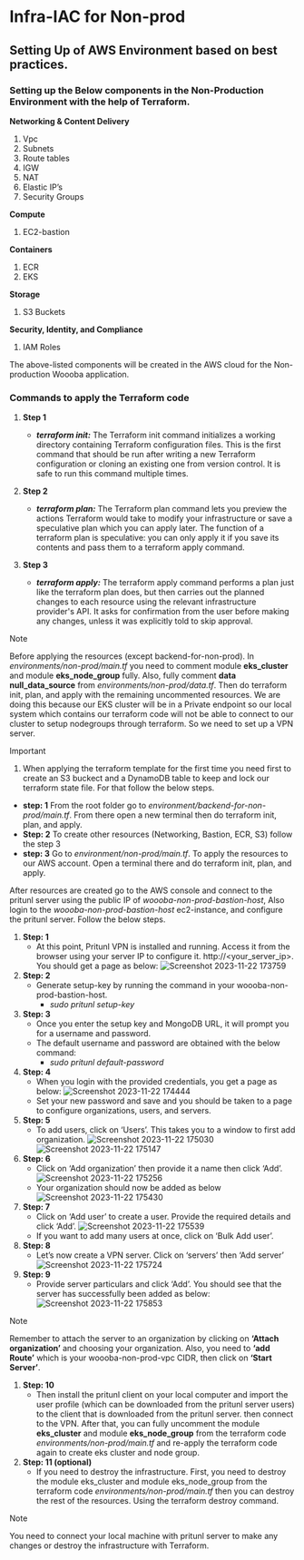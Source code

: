 # Infra-IAC for Non-prod

## Setting Up of AWS Environment based on best practices.
### Setting up the Below components in the Non-Production Environment with the help of Terraform. 

**Networking & Content Delivery**
1. Vpc
1. Subnets
1. Route tables
1. IGW
1. NAT
1. Elastic IP’s
1. Security Groups

**Compute**
1. EC2-bastion

**Containers**
1. ECR
1. EKS

**Storage**
1. S3 Buckets

**Security, Identity, and Compliance**
1. IAM Roles

The above-listed components will be created in the AWS cloud for the Non-production Woooba application.

### Commands to apply the Terraform code

1. **Step 1**
   - ***terraform init:*** The Terraform init command initializes a working directory containing Terraform configuration files. This is the first command that should be run after writing a new Terraform configuration or cloning an existing one from version control. It is safe to run this command multiple times.

1. **Step 2**
   - ***terraform plan:*** The Terraform plan command lets you preview the actions Terraform would take to modify your infrastructure or save a speculative plan which you can apply later. The function of a terraform plan is speculative: you can only apply it if you save its contents and pass them to a terraform apply command.

1. **Step 3**
   - ***terraform apply:*** The terraform apply command performs a plan just like the terraform plan does, but then carries out the planned changes to each resource using the relevant infrastructure provider's API. It asks for confirmation from the user before making any changes, unless it was explicitly told to skip approval.
    
> [!NOTE]
> Before applying the resources (except backend-for-non-prod). In _environments/non-prod/main.tf_ you need to comment module **eks_cluster** and module **eks_node_group** fully. Also, fully comment **data null_data_source** from _environments/non-prod/data.tf_. Then do terraform init, plan, and apply with the remaining uncommented resources. We are doing this because our EKS cluster will be in a Private endpoint so our local system which contains our terraform code will not be able to connect to our cluster to setup nodegroups through terraform. So we need to set up a VPN server.

> [!IMPORTANT]
> 1. When applying the terraform template for the first time you need first to create an S3 buckect and a DynamoDB table to keep and lock our terraform state file. For that follow the below steps.
>   - **step: 1** From the root folder go to _environment/backend-for-non-prod/main.tf_. From there open a new terminal then do terraform init, plan, and apply.
>   - **Step: 2** To create other resources (Networking, Bastion, ECR, S3) follow the step 3
>   - **step: 3** Go to _environment/non-prod/main.tf_. To apply the resources to our AWS account. Open a terminal there and do terraform init, plan, and apply.

After resources are created go to the AWS console and connect to the pritunl server using the public IP of _woooba-non-prod-bastion-host_, Also login to the _woooba-non-prod-bastion-host_ ec2-instance, and configure the pritunl server. Follow the below steps.

1. **Step: 1**
   - At this point, Pritunl VPN is installed and running. Access it from the browser using your server IP to configure it. http://<your_server_ip>. You should get a page as below:
   ![Screenshot 2023-11-22 173759](https://github.com/WOOOBA/Infra-IAC/assets/149389881/938df73b-5904-4e61-b8cf-310c87864d21)
1. **Step: 2**
   - Generate setup-key by running the command in your woooba-non-prod-bastion-host. 
     - _sudo pritunl setup-key_
1. **Step: 3**
   - Once you enter the setup key and MongoDB URL, it will prompt you for a username and password.
   - The default username and password are obtained with the below command:
     - _sudo pritunl default-password_
1. **Step: 4**
   - When you login with the provided credentials, you get a page as below:
   ![Screenshot 2023-11-22 174444](https://github.com/WOOOBA/Infra-IAC/assets/149389881/ba188b38-00bf-4a86-88e7-9f98c10d9d89)
   - Set your new password and save and you should be taken to a page to configure organizations, users, and servers.
1. **Step: 5**
   - To add users, click on ‘Users’. This takes you to a window to first add organization.
   ![Screenshot 2023-11-22 175030](https://github.com/WOOOBA/Infra-IAC/assets/149389881/be42b1c1-f863-41c6-ac5b-a3c820a6ed03)
   ![Screenshot 2023-11-22 175147](https://github.com/WOOOBA/Infra-IAC/assets/149389881/f655a741-a27f-48ad-a536-b49c2d1039d6)
1. **Step: 6**
   - Click on ‘Add organization’ then provide it a name then click ‘Add’.
   ![Screenshot 2023-11-22 175256](https://github.com/WOOOBA/Infra-IAC/assets/149389881/7425a55b-585b-4e0e-b35d-5409a88ed76b)
   - Your organization should now be added as below
   ![Screenshot 2023-11-22 175430](https://github.com/WOOOBA/Infra-IAC/assets/149389881/5e50e2a9-c0aa-4018-a29b-7f5b2b7c60e9)
1. **Step: 7**
   - Click on ‘Add user’ to create a user. Provide the required details and click ‘Add’.
   ![Screenshot 2023-11-22 175539](https://github.com/WOOOBA/Infra-IAC/assets/149389881/f8bea5d8-633f-4773-88c5-4fb1b6bb14e9)
   - If you want to add many users at once, click on ‘Bulk Add user’.
1. **Step: 8**
   - Let’s now create a VPN server. Click on ‘servers’ then ‘Add server’
   ![Screenshot 2023-11-22 175724](https://github.com/WOOOBA/Infra-IAC/assets/149389881/76f87a64-1255-4535-93ff-c84f814b5067)
1. **Step: 9**
   - Provide server particulars and click ‘Add’. You should see that the server has successfully been added as below:
   ![Screenshot 2023-11-22 175853](https://github.com/WOOOBA/Infra-IAC/assets/149389881/8f27b0a9-c8f2-42bf-bc0b-f2fa94c01aed)

> [!NOTE]
> Remember to attach the server to an organization by clicking on **‘Attach organization’** and choosing your organization. Also, you need to **‘add Route’** which is your woooba-non-prod-vpc CIDR, then click on **‘Start Server’**.

1. **Step: 10**
   - Then install the pritunl client on your local computer and import the user profile (which can be downloaded from the pritunl server users) to the client that is downloaded from the pritunl server. then connect to the VPN. After that, you can fully uncomment the module **eks_cluster** and module **eks_node_group** from the terraform code _environments/non-prod/main.tf_ and re-apply the terraform code again to create eks cluster and node group.
1. **Step: 11 (optional)**
   - If you need to destroy the infrastructure. First, you need to destroy the module eks_cluster and module eks_node_group from the terraform code _environments/non-prod/main.tf_ then you can destroy the rest of the resources. Using the terraform destroy command.

> [!NOTE]
> You need to connect your local machine with pritunl server to make any changes or destroy the infrastructure with Terraform.